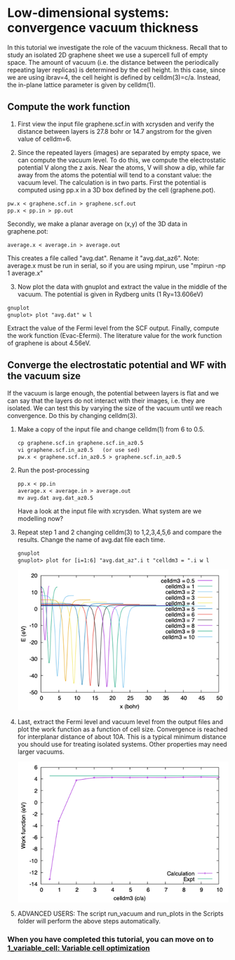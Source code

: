 # Low-dimensional systems: convergence vacuum thickness
In this tutorial we investigate the role of the vacuum thickness. 
Recall that to study an isolated 2D graphene sheet we use a supercell full of empty space. The amount of vacuum (i.e. the distance between the periodically repeating layer replicas) is determined by the cell height. In this case, since we are  using ibrav=4, the cell height is defined by celldm(3)=c/a. Instead, the in-plane lattice parameter is given by celldm(1).

## Compute the work function
  1. First view the input file graphene.scf.in with xcrysden and verify the distance between layers is 27.8 bohr or 14.7 angstrom for the given value of celldm=6. 

  2. Since the repeated layers (images) are separated by empty space, we can compute the vacuum level. To do this, we compute the electrostatic potential V along the z axis. Near the atoms, V will show a dip, while far away from the atoms the potential will tend to a constant value: the vacuum level. The calculation is in two parts. First the potential is computed using pp.x in a 3D box defined by the cell (graphene.pot). 

  ```
  pw.x < graphene.scf.in > graphene.scf.out
  pp.x < pp.in > pp.out
  ```
Secondly, we make a planar average on (x,y) of the 3D data in graphene.pot:
  ```
  average.x < average.in > average.out
  ```
  This creates a file called "avg.dat". Rename it "avg.dat_az6".
  Note: average.x must be run in serial, so if you are using mpirun, use "mpirun -np 1 average.x"

  3. Now plot the data with gnuplot and extract the value in the middle of the vacuum. The potential is given in Rydberg units (1 Ry=13.606eV)
  ```
  gnuplot
  gnuplot> plot "avg.dat" w l
  ```
  Extract the value of the Fermi level from the SCF output. Finally, compute the work function (Evac-Efermi). The literature value for the work function of graphene is about 4.56eV.

## Converge the electrostatic potential and WF with the vacuum size
If the vacuum is large enough, the potential between layers is flat and we can say that the layers do not interact with their images, i.e. they are isolated. We can test this by varying the size of the vacuum until we reach convergence. Do this by changing celldm(3).

 1. Make a copy of the input file and change celldm(1) from 6 to 0.5.
    ```
    cp graphene.scf.in graphene.scf.in_az0.5
    vi graphene.scf.in_az0.5   (or use sed)
    pw.x < graphene.scf.in_az0.5 > graphene.scf.in_az0.5
    ```

 2. Run the post-processing
    ```
    pp.x < pp.in
    average.x < average.in > average.out
    mv avg.dat avg.dat_az0.5
    ```
    Have a look at the input file with xcrysden. What system are we modelling now?

 3. Repeat step 1 and 2 changing celldm(3) to 1,2,3,4,5,6 and compare the results. Change the name of avg.dat file each time.
    ```
    gnuplot
    gnuplot> plot for [i=1:6] "avg.dat_az".i t "celldm3 = ".i w l
    ```
    ![Dependence of electrostatic potential on cell size](Ref/graphene.scf.vacuum.png?raw=true "Potential vs cell size")

 4. Last, extract the Fermi level and vacuum level from the output files and plot the work function as a function of cell size. Convergence is reached for interplanar distance of about 10A. This is a typical minimum distance you should use for treating isolated systems. Other properties may need larger vacuums.

    ![Dependence of WF on cell size](Ref/work_function.png?raw=true "WF vs cell size")
 4. ADVANCED USERS: The script run_vacuum and run_plots in the Scripts folder will perform the above steps automatically. 

### When you have completed this tutorial, you can move on to [1_variable_cell: Variable cell optimization](../1_variable_cell)
